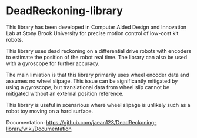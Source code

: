 # DeadReckoning-library

This library has been developed in Computer Aided Design and Innovation Lab at Stony Brook University for precise motion control of low-cost kit robots.

This library uses dead reckoning on a differential drive robots with encoders to estimate the position of the robot real time. The library can also be used with a gyroscope for further accuracy.

The main limiation is that this library primarily uses wheel encoder data and assumes no wheel slipage. 
This issue can be significantly mitigated by using a gyroscope, but translational data from wheel slip cannot be mitigated without an external position reference.

This library is useful in scenarious where wheel slipage is unlikely such as a robot toy moving on a hard surface.

Documentation:
https://github.com/jaean123/DeadReckoning-library/wiki/Documentation
